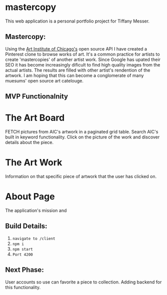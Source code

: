 # mastercopy 
This web application is a personal portfolio project for Tiffany Messer. 

## Mastercopy: 
Using the [Art Institute of Chicago's](https://api.artic.edu/docs/#quick-start) open source API I have created a Pinterest clone to browse works of art. It's a common practice for artists to create 'mastercopies' of another artist work. Since Google has upated their SEO it has become increasingly dificult to find high quality images from the actual artists. The results are filled with other artist's rendention of the artwork. I am hoping that this can become a conglomerate of many muesums' open source art catelouge.


## MVP Functionalnity 

# The Art Board
FETCH pictures from AIC's artwork in a paginated grid table. Search AIC's built in keyword functionality. Click on the picture of the work and discover details about the piece. 

# The Art Work
Information on that specific piece of artwork that the user has clicked on. 

# About Page
The application's mission and 

## Build Details: 
1. `navigate to /client`
2.  `npm i`
3. `npm start` 
4. `Port 4200`

## Next Phase: 
User accounts so use can favorite a piece to collection. Adding backend for this functionality. 

